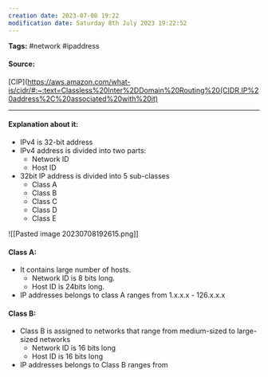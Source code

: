 ```yaml
---
creation date: 2023-07-08 19:22
modification date: Saturday 8th July 2023 19:22:52
---
```


**Tags:** #network #ipaddress

#### Source:
[CIP](https://aws.amazon.com/what-is/cidr/#:~:text=Classless%20Inter%2DDomain%20Routing%20(CIDR,IP%20address%2C%20associated%20with%20it)

--------------------------------------

#### Explanation about it:

* IPv4 is 32-bit address
* IPv4 address is divided into two parts:
	* Network ID
	* Host ID
* 32bit IP address is divided into 5 sub-classes
	* Class A
	* Class B
	* Class C
	* Class D
	* Class E

![[Pasted image 20230708192615.png]]

#### Class A:

* It contains large number of hosts.
	* Network ID is 8 bits long.
	* Host ID is 24bits long.
* IP addresses belongs to class A ranges from 1.x.x.x - 126.x.x.x


#### Class B:

* Class B is assigned to networks that range from medium-sized to large-sized networks
	* Network ID is 16 bits long
	* Host ID is 16 bits long
* IP addresses belongs to Class B ranges from